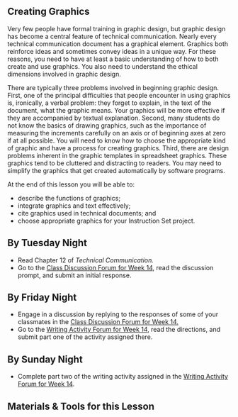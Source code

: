 ## Creating Graphics

Very few people have formal training in graphic design, but graphic design has become a central feature of technical communication. Nearly every technical communication document has a graphical element. Graphics both reinforce ideas and sometimes convey ideas in a unique way. For these reasons, you need to have at least a basic understanding of how to both create and use graphics. You also need to understand the ethical dimensions involved in graphic design.

There are typically three problems involved in beginning graphic design. First, one of the principal difficulties that people encounter in using graphics is, ironically, a verbal problem: they forget to explain, in the text of the document, what the graphic means. Your graphics will be more effective if they are accompanied by textual explanation. Second, many students do not know the basics of drawing graphics, such as the importance of measuring the increments carefully on an axis or of beginning axes at zero if at all possible. You will need to know how to choose the appropriate kind of graphic and have a process for creating graphics. Third, there are design problems inherent in the graphic templates in spreadsheet graphics. These graphics tend to be cluttered and distracting to readers. You may need to simplify the graphics that get created automatically by software programs.

At the end of this lesson you will be able to:

* describe the functions of graphics;
* integrate graphics and text effectively;
* cite graphics used in technical documents; and
* choose appropriate graphics for your Instruction Set project.

## By Tuesday Night

* Read Chapter 12 of _Technical Communication._
* Go to the [Class Discussion Forum for Week 14][1], read the discussion prompt, and submit an initial response.

## By Friday Night

* Engage in a discussion by replying to the responses of some of your classmates in the [Class Discussion Forum for Week 14.][1]
* Go to the [Writing Activity Forum for Week 14][2], read the directions, and submit part one of the activity assigned there.

## By Sunday Night

* Complete part two of the writing activity assigned in the [Writing Activity Forum for Week 14][2].

## Materials & Tools for this Lesson

[1]: /section/content/default.asp?WCI=Goto&WCU=CRSCNT&MATCH=Class+Discussion+Forum+for+Week+14
[2]: /section/content/default.asp?WCI=Goto&WCU=CRSCNT&MATCH=Writing+Activity+Forum+for+Week+14
